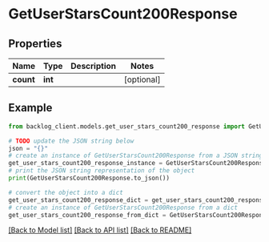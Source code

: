# GetUserStarsCount200Response


## Properties

Name | Type | Description | Notes
------------ | ------------- | ------------- | -------------
**count** | **int** |  | [optional] 

## Example

```python
from backlog_client.models.get_user_stars_count200_response import GetUserStarsCount200Response

# TODO update the JSON string below
json = "{}"
# create an instance of GetUserStarsCount200Response from a JSON string
get_user_stars_count200_response_instance = GetUserStarsCount200Response.from_json(json)
# print the JSON string representation of the object
print(GetUserStarsCount200Response.to_json())

# convert the object into a dict
get_user_stars_count200_response_dict = get_user_stars_count200_response_instance.to_dict()
# create an instance of GetUserStarsCount200Response from a dict
get_user_stars_count200_response_from_dict = GetUserStarsCount200Response.from_dict(get_user_stars_count200_response_dict)
```
[[Back to Model list]](../README.md#documentation-for-models) [[Back to API list]](../README.md#documentation-for-api-endpoints) [[Back to README]](../README.md)


